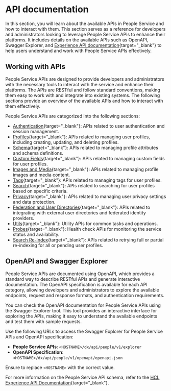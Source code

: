 # API documentation

In this section, you will learn about the available APIs in People Service and how to interact with them. This section serves as a reference for developers and administrators looking to leverage People Service APIs to enhance their platforms. It includes details on the available APIs such as OpenAPI, Swagger Explorer, and [Experience API documentation](https://opensource.hcltechsw.com/experience-api-documentation/people-service-api/){target="_blank"} to help users understand and work with People Service APIs effectively.

## Working with APIs

People Service APIs are designed to provide developers and administrators with the necessary tools to interact with the service and enhance their platforms. The APIs are RESTful and follow standard conventions, making them easy to work with and integrate into existing systems. The following sections provide an overview of the available APIs and how to interact with them effectively.

People Service APIs are categorized into the following sections:

- [Authentication](https://opensource.hcltechsw.com/experience-api-documentation/people-service-api/#tag/Authentication){target="_blank"}: APIs related to user authentication and session management.
- [Profiles](https://opensource.hcltechsw.com/experience-api-documentation/people-service-api/#tag/People-Profiles){target="_blank"}: APIs related to managing user profiles, including creating, updating, and deleting profiles.
- [Schema](https://opensource.hcltechsw.com/experience-api-documentation/people-service-api/#tag/People-Schema){target="_blank"}: APIs related to managing profile attributes and schema definitions.
- [Custom Fields](https://opensource.hcltechsw.com/experience-api-documentation/people-service-api/#tag/People-Custom-fields){target="_blank"}: APIs related to managing custom fields for user profiles.
- [Images and Media](https://opensource.hcltechsw.com/experience-api-documentation/people-service-api/#tag/People-Images-and-media){target="_blank"}: APIs related to managing profile images and media content.
- [Tags](https://opensource.hcltechsw.com/experience-api-documentation/people-service-api/#tag/People-Tags){target="_blank"}: APIs related to managing tags for user profiles.
- [Search](https://opensource.hcltechsw.com/experience-api-documentation/people-service-api/#tag/People-Search){target="_blank"}: APIs related to searching for user profiles based on specific criteria.
- [Privacy](https://opensource.hcltechsw.com/experience-api-documentation/people-service-api/#tag/People-Privacy){target="_blank"}: APIs related to managing user privacy settings and data protection.
- [Federation and User Directories](https://opensource.hcltechsw.com/experience-api-documentation/people-service-api/#tag/Federation-User-directories){target="_blank"}: APIs related to integrating with external user directories and federated identity providers.
- [Utils](https://opensource.hcltechsw.com/experience-api-documentation/people-service-api/#tag/Utils){target="_blank"}: Utility APIs for common tasks and operations.
- [Probes](https://opensource.hcltechsw.com/experience-api-documentation/people-service-api/#tag/Probes){target="_blank"}: Health check APIs for monitoring the service status and availability.
- [Search Re-Index](https://opensource.hcltechsw.com/experience-api-documentation/people-service-api/#tag/Search-Re-Index){target="_blank"}: APIs related to retrying full or partial re-indexing for all or pending user profiles.

## OpenAPI and Swagger Explorer

People Service APIs are documented using OpenAPI, which provides a standard way to describe RESTful APIs and generate interactive documentation. The OpenAPI specification is available for each API category, allowing developers and administrators to explore the available endpoints, request and response formats, and authentication requirements.

You can check the OpenAPI documentation for People Service APIs using the Swagger Explorer tool. This tool provides an interactive interface for exploring the APIs, making it easy to understand the available endpoints and test them with sample requests.

Use the following URLs to access the Swagger Explorer for People Service APIs and OpenAPI specification:

- **People Service APIs**: `<HOSTNAME>/dx/api/people/v1/explorer`
- **OpenAPI Specification**: `<HOSTNAME>/dx/api/people/v1/openapi/openapi.json`

Ensure to replace `<HOSTNAME>` with the correct value.

For more information on the People Service API schema, refer to the [HCL Experience API Documentation](https://opensource.hcltechsw.com/experience-api-documentation/people-service-api/){target="_blank"}.
